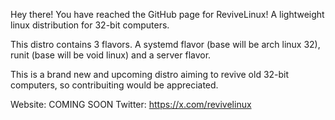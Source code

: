 Hey there! You have reached the GitHub page for ReviveLinux! A lightweight linux distribution for 32-bit computers.

This distro contains 3 flavors. A systemd flavor (base will be arch linux 32), runit (base will be void linux) and a server flavor.

This is a brand new and upcoming distro aiming to revive old 32-bit computers, so contribuiting would be appreciated.

Website: COMING SOON
Twitter: https://x.com/revivelinux
